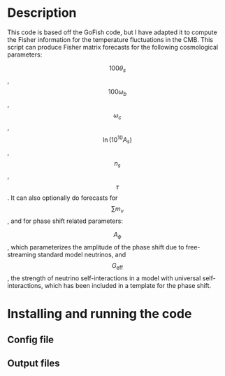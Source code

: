 # Description 

This code is based off the GoFish code, but I have adapted it to compute the Fisher information for the temperature fluctuations in the CMB. This script can produce Fisher matrix forecasts for the following cosmological parameters:

$$100\theta_s$$, $$100\omega_b$$, $$\omega_{c}$$, $$\ln{(10^{10} A_s)}$$, $$n_s$$, $$\tau$$. It can also optionally do forecasts for $$\sum m_{\nu}$$, and for phase shift related parameters:

$$A_{\phi}$$, which parameterizes the amplitude of the phase shift due to free-streaming standard model neutrinos, and $$G_{\mathrm{eff}}$$, the strength of neutrino self-interactions in a model with universal self-interactions, which has been included in a template for the phase shift. 


# Installing and running the code 


## Config file 


## Output files 

